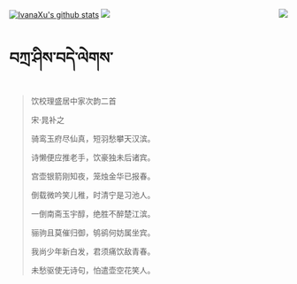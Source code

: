 [![IvanaXu's github stats](https://github-readme-stats.vercel.app/api?username=IvanaXu&show_icons=true&theme=vue-dark)](https://github.com/anuraghazra/github-readme-stats)
<img align="right" src="https://github-readme-stats.vercel.app/api/top-langs/?username=IvanaXu&langs_count=8&theme=graywhite" />
<img src="https://github-readme-stats.vercel.app/api/wakatime?username=IvanaXu&layout=compact&langs_count=8&theme=vue-dark&custom_title=Programming~Times/SinceJul.29.2021" />
# བཀྲ་ཤིས་བདེ་ལེགས་
> 饮校理盛居中家次韵二首
>
> 宋·晁补之
>
> 骑鸾玉府尽仙真，短羽愁攀天汉滨。
> 
> 诗懒便应推老手，饮豪独未后诸宾。
> 
> 宫壶银箭刚知夜，笼烛金华已报春。
> 
> 倒载微吟笑儿稚，时清宁是习池人。
> 
> 一倒南斋玉宇醇，绝胜不醉楚江滨。
> 
> 骊驹且莫催归御，鸲鹆何妨属坐宾。
> 
> 我尚少年新白发，君须痛饮敌青春。
> 
> 未愁驱使无诗句，怕遣壶空花笑人。
